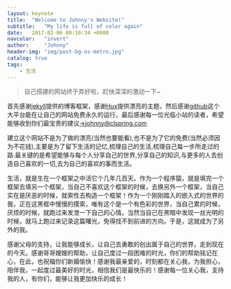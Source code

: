 ```yaml
---
layout: keynote
title:  "Welcome to Johnny's Website!"
subtitle:   "My life is full of color again"
date:   2017-02-06 00:10:34 +0800
navcolor:   "invert"
author:     "Johnny"
header-img: "img/post-bg-os-metro.jpg"
catalog: true
tags:
    - 生活
---
```


>自己搭建的网站终于弄好啦，赶快深深的激动一下~

首先感谢[jekyll](http://jekyll.com.cn/)提供的博客框架，感谢[Hux](http://weibo.com/huxpro)提供漂亮的主题，然后感谢[github](https://github.com/)这个大平台能在让自己的网站免费永久的运行，最后感谢每一位光临小站的读者，希望能够收到你们最宝贵的建议[&rarr;]()[johnny@clspring.com]()

建立这个网站不是为了做的漂亮(当然也要能看),也不是为了它的免费(当然必须因为不花钱),主要是为了留下生活的记忆,梳理自己的生活,梳理自己每一步所走过的路.最关键的是希望能够与每个人分享自己的世界,分享自己的知识,与更多的人去创造自己喜欢的一切,去为自己的喜欢的事而生活。

生活，就是生在一个框架之中活它个几年几百天。作为一个程序猿，就是填完一个框架去填另一个框架，当自己不喜欢这个框架的时候，去换另外一个框架，当自己实在是厌恶的时候，就索性去构造一个框架！作为一个刚刚踏入的嵌入式的世界的我，正在这黑框中慢慢的摸索，唯有这个是一个有色彩的世界，当自己累的时候，厌烦的时候，就跑过来发泄一下自己的心情。当然当自己在黑暗中发现一丝光明的时候，就马上跑过来记录这篇曙光，免得找不到前进的方向。于是，这就成为了另外的我。

感谢父母的支持，让我能够成长，让自己去勇敢的创出属于自己的世界，走到现在的今天。感谢哥哥嫂嫂的帮助，让自己度过一段困难的时光，你们的帮助铭记在心，在此，也祝福你们新婚愉快！感谢我最亲爱的，时刻都在关心我，为我担心，陪伴我，一起度过最美好的时光，相信我们是最快乐的！感谢每一位关心我，支持我的人，有你们，能够让我更加快乐的成长！
